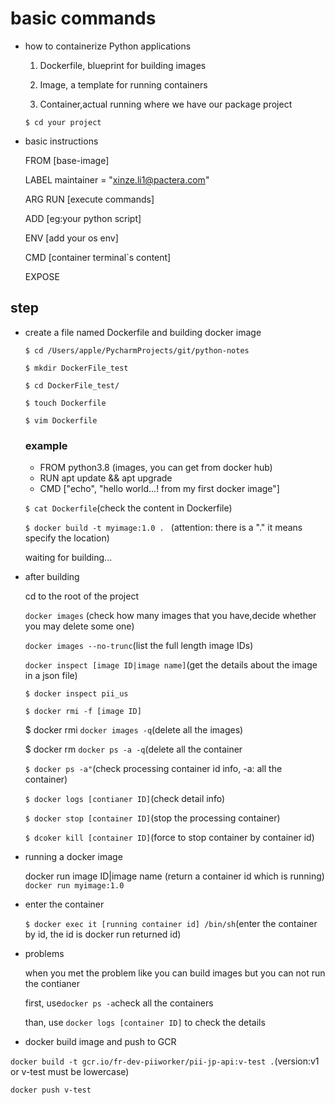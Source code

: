 # basic commands
- how to containerize Python applications
  
    1. Dockerfile, blueprint for building images
       
    2. Image, a template for running containers
       
    3. Container,actual running where we have our package project
  

   `$ cd your project`
- basic instructions
  
    FROM [base-image]
  
    LABEL maintainer = "xinze.li1@pactera.com" 
  
    ARG
    RUN [execute commands]
  
    ADD [eg:your python script]
  
    ENV [add your os env]
  
    CMD [container terminal`s content]
  
    EXPOSE
 ## step
  - create a file named Dockerfile and building docker image 
    
    `$ cd /Users/apple/PycharmProjects/git/python-notes`
    
    `$ mkdir DockerFile_test`
    
    `$ cd DockerFile_test/`
    
    `$ touch Dockerfile`
    
    `$ vim Dockerfile`
    ### example
    - FROM python3.8 (images, you can get from docker hub)
    - RUN apt update && apt upgrade
    - CMD ["echo", "hello world...! from my first docker image"]

    `$ cat Dockerfile`(check the content in Dockerfile)
    
    `$ docker build -t myimage:1.0 . ` (attention: there is a "." it means specify the location)
    
    waiting for building...
    
  - after building 
    
    cd to the root of the project 
    
    `docker images` (check how many images that you have,decide whether you may delete some one)
    
    `docker images --no-trunc`(list the full length image IDs)
    
    `docker inspect [image ID|image name]`(get the details about the image in a json file)
    
    `$ docker inspect pii_us `
    
    `$ docker rmi -f [image ID]`
    
    $ docker rmi `docker images -q`(delete all the images)
    
    $ docker rm `docker ps -a -q`(delete all the container
    
    `$ docker ps -a"`(check processing container id info, -a: all the container)
    
    `$ docker logs [contianer ID]`(check detail info)
    
    `$ docker stop [container ID]`(stop the processing container)
    
    `$ dcoker kill [container ID]`(force to stop container by container id)
    
  - running a docker image 
    
    docker run image ID|image name (return a container id which is running) `docker run myimage:1.0`
    
    
  - enter the container
    
    `$ docker exec it [running container id] /bin/sh`(enter the container by id, the id is docker run returned id)
    
  - problems
    
    when you met the problem like you can build images but you can not run the contianer
    
    first, use`docker ps -a`check all the containers
    
    than, use `docker logs [container ID]` to check the details


  - docker build image and push to GCR

  `docker build -t gcr.io/fr-dev-piiworker/pii-jp-api:v-test .`(version:v1 or v-test must be lowercase)

  `docker push v-test`
    